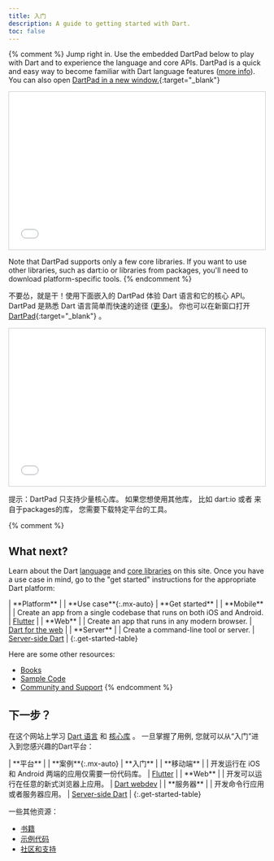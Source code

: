 ```yaml
---
title: 入门
description: A guide to getting started with Dart.
toc: false
---
```


{% comment %}
Jump right in. Use the embedded DartPad below to play with Dart and to experience the language and core APIs.
DartPad is a quick and easy way to
become familiar with Dart language features
([more info](/tools/dartpad)).
You can also open [DartPad in a new window.]({{site.custom.dartpad.direct-link}}){:target="_blank"}

<iframe
src="{{site.custom.dartpad.embed-dart-prefix}}?horizontalRatio=70&verticalRatio=65"
    width="100%"
    height="310px"
    style="border: 1px solid #ccc;">
</iframe>

Note that DartPad supports only a few core libraries.
If you want to use other libraries,
such as dart:io or libraries from packages,
you'll need to download platform-specific tools.
{% endcomment %}


不要怂，就是干！使用下面嵌入的 DartPad 体验 Dart 语言和它的核心 API。
DartPad 是熟悉
Dart 语言简单而快速的途径
([更多](/tools/dartpad))。
你也可以在新窗口打开 [DartPad]({{site.custom.dartpad.direct-link}}){:target="_blank"} 。

<iframe
src="{{site.custom.dartpad.embed-dart-prefix}}?horizontalRatio=70&verticalRatio=65"
    width="100%"
    height="310px"
    style="border: 1px solid #ccc;">
</iframe>

提示：DartPad 只支持少量核心库。
如果您想使用其他库，
比如 dart:io 或者 来自于packages的库，
您需要下载特定平台的工具。


{% comment %}
## What next?

Learn about the Dart [language](/guides/language) and
[core libraries](/guides/libraries) on this site.
Once you have a use case in mind, go to the "get started" instructions
for the appropriate Dart platform:

<div class="table-wrapper" markdown="1">
| **Platform** | | **Use case**{:.mx-auto} | **Get started** |
| **Mobile** | <i class="fab fa-android" aria-hidden="true"></i> <i class="fab fa-apple" aria-hidden="true"></i> | Create an app from a single codebase that runs on both iOS and Android. | <a href="{{site.flutter}}/docs/get-started" class="btn btn-primary no-automatic-external">Flutter</a> |
| **Web** | <i class="fas fa-code fa-sm" aria-hidden="true"></i> | Create an app that runs in any modern browser. | <a href="{{site.webdev}}/guides/get-started" class="btn btn-primary no-automatic-external">Dart for the web</a> |
| **Server** | <i class="fas fa-terminal fa-sm" aria-hidden="true"></i> | Create a command-line tool or server. | <a href="/tutorials/server/get-started" class="btn btn-primary">Server-side Dart</a> |
{:.get-started-table}
</div>

Here are some other resources:

* [Books](/resources/books)
* [Sample Code](/samples)
* [Community and Support](/community)
{% endcomment %}


## 下一步？

在这个网站上学习 [Dart 语言](/guides/language) 和
[核心库](/guides/libraries) 。
一旦掌握了用例, 您就可以从“入门”进入到您感兴趣的Dart平台：

<div class="table-wrapper" markdown="1">
| **平台** | | **案例**{:.mx-auto} | **入门** |
| **移动端** | <i class="fab fa-android" aria-hidden="true"></i> <i class="fab fa-apple" aria-hidden="true"></i> | 开发运行在 iOS 和 Android 两端的应用仅需要一份代码库。 | <a href="{{site.flutter}}/docs/get-started" class="btn btn-primary no-automatic-external">Flutter</a> |
| **Web** | <i class="fas fa-code fa-sm" aria-hidden="true"></i> | 开发可以运行在任意的新式浏览器上应用。 | <a href="{{site.webdev}}/guides/get-started" class="btn btn-primary no-automatic-external">Dart webdev</a> |
| **服务器** | <i class="fas fa-terminal fa-sm" aria-hidden="true"></i> | 开发命令行应用或者服务器应用。 | <a href="/tutorials/server/get-started" class="btn btn-primary">Server-side Dart</a> |
{:.get-started-table}
</div>

一些其他资源：

* [书籍](/resources/books)
* [示例代码](/samples)
* [社区和支持](/community)
